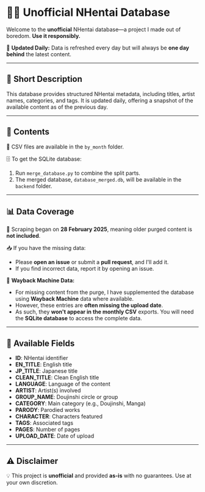 # 🏴‍☠️ Unofficial NHentai Database

Welcome to the **unofficial** NHentai database—a project I made out of boredom. **Use it responsibly.**

🔄 **Updated Daily:** Data is refreshed every day but will always be **one day behind** the latest content.

---

## 🐂 Short Description
This database provides structured NHentai metadata, including titles, artist names, categories, and tags. It is updated daily, offering a snapshot of the available content as of the previous day.

---

## 📂 Contents
📁 CSV files are available in the `by_month` folder.

🗄️ To get the SQLite database:
1. Run `merge_database.py` to combine the split parts.
2. The merged database, `database_merged.db`, will be available in the `backend` folder.

---

## 📊 Data Coverage
🚀 Scraping began on **28 February 2025**, meaning older purged content is **not included**.

📥 If you have the missing data:
- Please **open an issue** or submit a **pull request**, and I'll add it.
- If you find incorrect data, report it by opening an issue.

📝 **Wayback Machine Data:**
- For missing content from the purge, I have supplemented the database using **Wayback Machine** data where available.
- However, these entries are **often missing the upload date**.
- As such, they **won't appear in the monthly CSV** exports. You will need the **SQLite database** to access the complete data.

---

## 📝 Available Fields
- **ID**: NHentai identifier  
- **EN_TITLE**: English title  
- **JP_TITLE**: Japanese title  
- **CLEAN_TITLE**: Clean English title  
- **LANGUAGE**: Language of the content  
- **ARTIST**: Artist(s) involved  
- **GROUP_NAME**: Doujinshi circle or group  
- **CATEGORY**: Main category (e.g., Doujinshi, Manga)  
- **PARODY**: Parodied works  
- **CHARACTER**: Characters featured  
- **TAGS**: Associated tags  
- **PAGES**: Number of pages  
- **UPLOAD_DATE**: Date of upload  

---

## ⚠️ Disclaimer
💡 This project is **unofficial** and provided **as-is** with no guarantees. Use at your own discretion.
